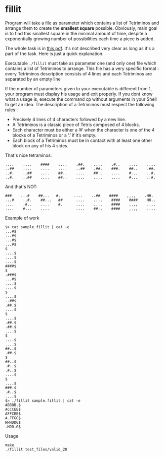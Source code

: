 # fillit

Program will take a file as parameter which contains a list of Tetriminos and arrange them to create the **smallest square** possible. Obviously, main goal is to find this smallest square in the minimal amount of time, despite a exponentially growing number of possibilities each time a piece is added.

The whole task is in [this pdf](https://github.com/franckevicz/fillit/blob/master/fillit.en.pdf). It's not described very clear as long as it's a part of the task.
Here is just a quick explanation.

Executable `./fillit` must take as parameter one (and only one) file which contains a list of Tetriminos to arrange. This file has a very specific format : every Tetriminos description consists of 4 lines and each Tetriminos are separated by an empty line

If the number of parameters given to your executable is different from 1, your program must display his usage and exit properly. If you dont know what a usage is, execute the command cp without arguments in your Shell to get an idea.
The description of a Tetriminos must respect the following rules :
+ Precisely 4 lines of 4 characters followed by a new line.
+ A Tetriminos is a classic piece of Tetris composed of 4 blocks.
+ Each character must be either a ’#’ when the character is one of the 4 blocks of a Tetriminos or a ’.’ if it’s empty.
+ Each block of a Tetriminos must be in contact with at least one other block on any of his 4 sides.

That's nice tetraminos:
```
....    ....    ####    ....    .##.    ....    .#..    ....    ....
..##    ....    ....    ....    ..##    .##.    ###.    ##..    .##.
..#.    ..##    ....    ##..    ....    ##..    ....    #...    ..#.
..#.    ..##    ....    ##..    ....    ....    ....    #...    ..#.
```

And that's NOT:
```
###    ...#    ##...   #.      ....    ..##    ####    ,,,,    .HH.
...#    ..#.    ##...   ##      ....    ....    ####    ####    HH..
....    .#..    ....    #.      ....    ....    ####    ,,,,    ....
....    #...    ....            ....    ##..    ####    ,,,,    ....
```

Example of work

```
$> cat sample.fillit | cat -e
...#$
...#$
...#$
...#$
$
....$
....$
....$
####$
$
.###$
...#$
....$
....$
$
....$
..##$
.##.$
....$
$
....$
.##.$
.##.$
....$
$
....$
....$
##..$
.##.$
$
##..$
.#..$
.#..$
....$
$
....$
###.$
.#..$
....$
$> ./fillit sample.fillit | cat -e
ABBBB.$
ACCCEE$
AFFCEE$
A.FFGG$
HHHDDG$
.HDD.G$
```
Usage
```
make
./fillit test_files/valid_20
```
